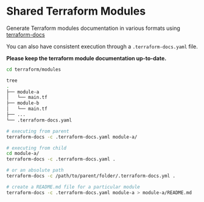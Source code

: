 # Shared Terraform Modules

Generate Terraform modules documentation in various formats using [terraform-docs](https://terraform-docs.io/)

You can also have consistent execution through a `.terraform-docs.yaml` file.

__Please keep the terraform module documentation up-to-date.__

```bash
cd terraform/modules

tree
.
├── module-a
│   └── main.tf
├── module-b
│   └── main.tf
├── ...
└── .terraform-docs.yaml

# executing from parent
terraform-docs -c .terraform-docs.yaml module-a/

# executing from child
cd module-a/
terraform-docs -c .terraform-docs.yaml .

# or an absolute path
terraform-docs -c /path/to/parent/folder/.terraform-docs.yml .

# create a README.md file for a particular module
terraform-docs -c .terraform-docs.yaml module-a > module-a/README.md
```
